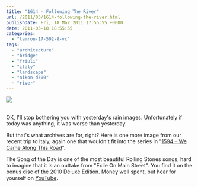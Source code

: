 ```yaml
---
title: "1614 - Following The River"
url: /2011/03/1614-following-the-river.html
publishDate: Fri, 18 Mar 2011 17:55:55 +0000
date: 2011-03-18 18:55:55
categories: 
  - "tamron-17-502-8-vc"
tags: 
  - "architecture"
  - "bridge"
  - "friuli"
  - "italy"
  - "landscape"
  - "nikon-d300"
  - "river"
---
```

<div class="container">
<div class="center"><a target="_blank" href="https://d25zfm9zpd7gm5.cloudfront.net/1200x1200/2011/20110226_160406_ps.jpg"><img src="https://d25zfm9zpd7gm5.cloudfront.net/0600x0600/2011/20110226_160406_ps.jpg" /></a></div>
</div>
<br />

OK, I'll stop bothering you with yesterday's rain images. Unfortunately if today was anything, it was worse than yesterday.

 But that's what archives are for, right? Here is one more image from our recent trip to Italy, again one that wouldn't fit into the series in "<a target="_blank" href="/2011/02/1594-we-came-along-this-road.html">1594 – We Came Along This Road</a>".

The Song of the Day is one of the most beautiful Rolling Stones songs, hard to imagine that it is an outtake from "Exile On Main Street". You find it on the bonus disc of the 2010 Deluxe Edition. Money well spent, but hear for yourself on <a target="_blank" href="http://www.youtube.com/watch?v=TZg4Ai3Mq1o">YouTube</a>.
